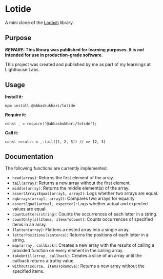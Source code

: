 # Lotide

A mini clone of the [Lodash](https://lodash.com) library.

## Purpose

**_BEWARE:_ This library was published for learning purposes. It is _not_ intended for use in production-grade software.**

This project was created and published by me as part of my learnings at Lighthouse Labs.

## Usage

**Install it:**

`npm install @abbasbukhari/lotide`

**Require it:**

`const _ = require('@abbasbukhari/lotide');`

**Call it:**

`const results = _.tail([1, 2, 3]) // => [2, 3]`

## Documentation

The following functions are currently implemented:

- `head(array)`: Returns the first element of the array.
- `tail(array)`: Returns a new array without the first element.
- `middle(array)`: Returns the middle element(s) of the array.
- `assertArraysEqual(array1, array2)`: Logs whether two arrays are equal.
- `eqArrays(array1, array2)`: Compares two arrays for equality.
- `assertEqual(actual, expected)`: Logs whether actual and expected values are equal.
- `countLetters(string)`: Counts the occurrences of each letter in a string.
- `countOnly(allItems, itemsToCount)`: Counts occurrences of specified items in an array.
- `flatten(array)`: Flattens a nested array into a single array.
- `letterPositions(sentence)`: Returns the positions of each letter in a string.
- `map(array, callback)`: Creates a new array with the results of calling a provided function on every element in the calling array.
- `takeUntil(array, callback)`: Creates a slice of an array until the callback returns a truthy value.
- `without(source, itemsToRemove)`: Returns a new array without the specified items.
